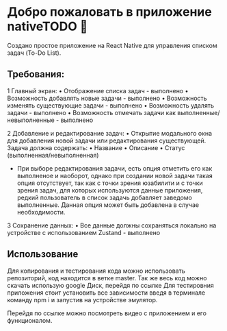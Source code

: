 # Добро пожаловать в приложение nativeTODO 👋
 Создано простое приложение на React Native для управления списком задач (To-Do List). 

## Требования:

 1 Главный экран:
 • Отображение списка задач - выполнено
 • Возможность добавлять новые задачи - выполнено
 • Возможность изменять существующие задачи - выполнено
 • Возможность удалять задачи - выполнено
 • Возможность отмечать задачи как выполненные/невыполненные - выполнено

 2 Добавление и редактирование задач:
 • Открытие модального окна для добавления новой задачи или редактирования существующей. Задача должна содержать:
 • Название
 • Описание
 • Статус (выполненная/невыполненная)

- При выборе редактирования задачи, есть опция отметить его как выполненое и наоборот, однако при создании новой задачи такая опция отсутствует, так как с точки зрения юзабилити и с точки зрения задач, для которых используются данные приложения, редкий пользователь в список задачь добавляет заведомо выполненные. Данная опция может быть добавлена в случае необходимости.

 3 Сохранение данных:
 • Все данные должны сохраняться локально на устройстве с использованием Zustand  - выполнено

## Использование

Для копирования и тестирования кода можно использовать репозиторий, код находится в ветке master.
Так же весь код можно скачать использую google Диск, перейдя по ссылке 
Для тестировния приложения стоит установить все зависимости введя в терминале команду npm i  и запустив на устройстве эмулятор.

Перейдя по ссылке можно посмотреть видео с приложением и его функционалом.
